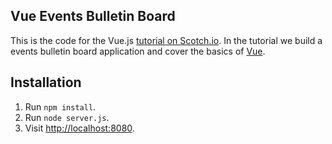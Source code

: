 ## Vue Events Bulletin Board

This is the code for the Vue.js [tutorial on Scotch.io](https://scotch.io/tutorials/build-a-single-page-time-tracking-app-with-vue-js-introduction). In the tutorial we build a events bulletin board application and cover the basics of [Vue](http://vuejs.org/).

## Installation

1. Run `npm install`.
2. Run `node server.js`.
3. Visit [http://localhost:8080](http://localhost:8080).
